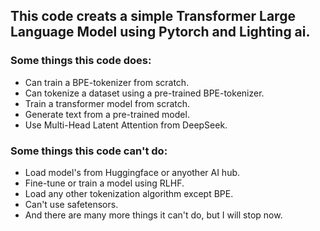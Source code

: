 ## This code creats a simple Transformer Large Language Model using Pytorch and Lighting ai.
### Some things this code does:
* Can train a BPE-tokenizer from scratch.
* Can tokenize a dataset using a pre-trained BPE-tokenizer.
* Train a transformer model from scratch.
* Generate text from a pre-trained model.
* Use Multi-Head Latent Attention from DeepSeek.
### Some things this code can't do:
* Load model's from Huggingface or anyother AI hub.
* Fine-tune or train a model using RLHF.
* Load any other tokenization algorithm except BPE.
* Can't use safetensors.
* And there are many more things it can't do, but I will stop now.
